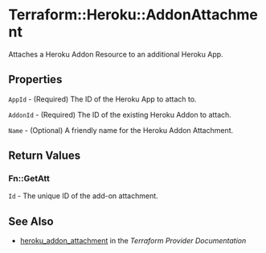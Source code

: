 # Terraform::Heroku::AddonAttachment

Attaches a Heroku Addon Resource to an additional Heroku App.

## Properties

`AppId` - (Required) The ID of the Heroku App to attach to.

`AddonId` - (Required) The ID of the existing Heroku Addon to attach.

`Name` - (Optional) A friendly name for the Heroku Addon Attachment.


## Return Values

### Fn::GetAtt

`Id` - The unique ID of the add-on attachment.

## See Also

* [heroku_addon_attachment](https://www.terraform.io/docs/providers/heroku/r/addon_attachment.html) in the _Terraform Provider Documentation_